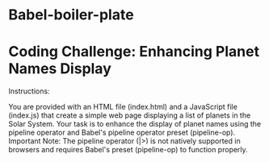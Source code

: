 # Babel-boiler-plate
# Coding Challenge: Enhancing Planet Names Display

Instructions:

You are provided with an HTML file (index.html) and a JavaScript file (index.js) that create a simple web page displaying a list of planets in the Solar System.
Your task is to enhance the display of planet names using the pipeline operator and Babel's pipeline operator preset (pipeline-op).
Important Note: The pipeline operator (|>) is not natively supported in browsers and requires Babel's preset (pipeline-op) to function properly.
